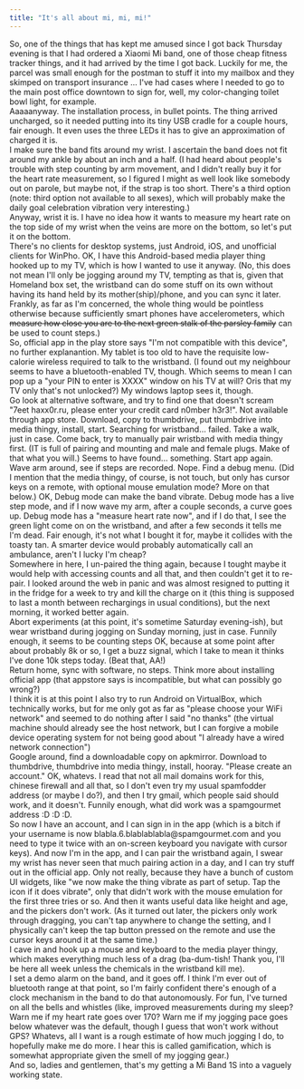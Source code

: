 ```yaml
---
title: "It's all about mi, mi, mi!"
---
```


<p>So, one of the things that has kept me amused since I got back Thursday evening is that I had ordered a Xiaomi Mi band, one of those cheap fitness tracker things, and it had arrived by the time I got back. 
Luckily for me, the parcel was small enough for the postman to stuff it into my mailbox and they skimped on transport insurance … I've had cases where I needed to go to the main post office downtown to sign for, well, my color-changing toilet bowl light, for example.
<br/>
Aaaaanyway. The installation process, in bullet points. The thing arrived uncharged, so it needed putting into its tiny USB cradle for a couple hours, fair enough. It even uses the three LEDs it has to give an approximation of charged it is. 
<br/>
I make sure the band fits around my wrist. I ascertain the band does not fit around my ankle by about an inch and a half. (I had heard about people's trouble with step counting by arm movement, and I didn't really buy it for the heart rate measurement, so I figured I might as well look like somebody out on parole, but maybe not, if the strap is too short. There's a third option (note: third option not available to all sexes), which will probably make the daily goal celebration vibration very interesting.)
<br/>
Anyway, wrist it is. I have no idea how it wants to measure my heart rate on the top side of my wrist when the veins are more on the bottom, so let's put it on the bottom.
<br/>
There's no clients for desktop systems, just Android, iOS, and unofficial clients for WinPho. OK, I have this Android-based media player thing hooked up to my TV, which is how I wanted to use it anyway. (No, this does not mean I'll only be jogging around my TV, tempting as that is, given that Homeland box set, the wristband can do some stuff on its own without having its hand held by its mother(ship)/phone, and you can sync it later. Frankly, as far as I'm concerned, the whole thing would be pointless otherwise because sufficiently smart phones have accelerometers, which <s>measure how close you are to the next green stalk of the parsley family</s> can be used to count steps.)
<br/>
So, official app in the play store says "I'm not compatible with this device", no further explanantion. My tablet is too old to have the requisite low-calorie wireless required to talk to the wristband. (I found out my neighbour seems to have a bluetooth-enabled TV, though. Which seems to mean I can pop up a "your PIN to enter is XXXX" window on his TV at will? Oris that my TV only that's not unlocked?) My windows laptop sees it, though.
<br/>
Go look at alternative software, and try to find one that doesn't scream "7eet haxx0r.ru, please enter your credit card n0mber h3r3!". Not available through app store. Download, copy to thumbdrive, put thumbdrive into media thingy, install, start. Searching for wristband… failed. Take a walk, just in case. Come back, try to manually pair wristband with media thingy first. (IT is full of pairing and mounting and male and female plugs. Make of that what you will.) Seems to have found... something. Start app again. Wave arm around, see if steps are recorded. Nope. Find a debug menu. (Did I mention that the media thingy, of course, is not touch, but only has cursor keys on a remote, with optional mouse emulation mode? More on that below.) OK, Debug mode can make the band vibrate. Debug mode has a live step mode, and if I now wave my arm, after a couple seconds, a curve goes up. Debug mode has a "measure heart rate now", and if I do that, I see the green light come on on the wristband, and after a few seconds it tells me I'm dead. Fair enough, it's not what I bought it for, maybe it collides with the toasty tan. A smarter device would probably automatically call an ambulance, aren't I lucky I'm cheap?
<br/>
Somewhere in here, I un-paired the thing again, because I tought maybe it would help with accessing counts and all that, and then couldn't get it to re-pair. I looked around the web in panic and was almost resigned to putting it in the fridge for a week to try and kill the charge on it (this thing is supposed to last a month between rechargings in usual conditions), but the next morning, it worked better again.
<br/>
Abort experiments (at this point, it's sometime Saturday evening-ish), but wear wristband during jogging on Sunday morning, just in case. Funnily enough, it seems to be counting steps OK, because at some point after about probably 8k or so, I get a buzz signal, which I take to mean it thinks I've done 10k steps today. (Beat that, AA!)
<br/>
Return home, sync with software, no steps. Think more about installing official app (that appstore says is incompatible, but what can possibly go wrong?)
<br/>
I think it is at this point I also try to run Android on VirtualBox, which technically works, but for me only got as far as "please choose your WiFi network" and seemed to do nothing after I said "no thanks" (the virtual machine should already see the host network, but I can forgive a mobile device operating system for not being good about "I already have a wired network connection") 
<br/>
Google around, find a downloadable copy on apkmirror. Download to thumbdrive, thumbdrive into media thingy, install, hooray. "Please create an account." OK, whatevs. I read that not all mail domains work for this, chinese firewall and all that, so I don't even try my usual spamfodder address (or maybe I do?), and then I try gmail, which people said should work, and it doesn't. Funnily enough, what did work was a spamgourmet address :D :D :D.
<br/>
So now I have an account, and I can sign in in the app (which is a bitch if your username is now blabla.6.blablablabla@spamgourmet.com and you need to type it twice with an on-screen keyboard you navigate with cursor keys). And now I'm in the app, and I can pair the wristband again, I swear my wrist has never seen that much pairing action in a day, and I can try stuff out in the official app. Only not really, because they have a bunch of custom UI widgets, like "we now make the thing vibrate as part of setup. Tap the icon if it does vibrate", only that didn't work with the mouse emulation for the first three tries or so. And then it wants useful data like height and age, and the pickers don't work. (As it turned out later, the pickers only work through dragging, you can't tap anywhere to change the setting, and I physically can't keep the tap button pressed on the remote and use the cursor keys around it at the same time.)
<br/>
I cave in and hook up a mouse and keyboard to the media player thingy, which makes everything much less of a drag (ba-dum-tish! Thank you, I'll be here all week unless the chemicals in the wristband kill me).
<br/>
I set a demo alarm on the band, and it goes off. I think I'm ever out of bluetooth range at that point, so I'm fairly confident there's enough of a clock mechanism in the band to do that autonomously. For fun, I've turned on all the bells and whistles (like, improved measurements during my sleep? Warn me if my heart rate goes over 170? Warn me if my jogging pace goes below whatever was the default, though I guess that won't work without GPS? Whatevs, all I want is a rough estimate of how much jogging I do, to hopefully make me do more. I hear this is called gamification, which is somewhat appropriate given the smell of my jogging gear.)
<br/>
And so, ladies and gentlemen, that's my getting a Mi Band 1S into a vaguely working state.</p>
